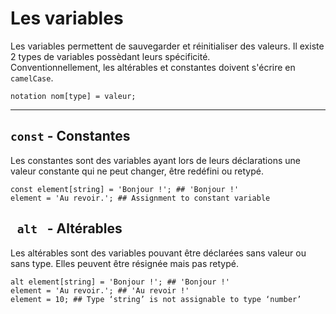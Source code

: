 # Les variables
Les variables permettent de sauvegarder et réinitialiser des valeurs. Il existe 2 types de variables possèdant leurs spécificité. <br>
Conventionnellement, les altérables et constantes doivent s'écrire en `camelCase`.
```fox
notation nom[type] = valeur;
```
---

## `const` - Constantes
Les constantes sont des variables ayant lors de leurs déclarations une valeur constante qui ne peut changer, être redéfini ou retypé.
<pre data-lang="fox"><code><span class="hljs-keyword">const</span> <span class="hljs-var_">element</span>[<span class="hljs-type">string</span>] = <span class="hljs-string">'Bonjour !'</span>; <span class="hljs-comment">## 'Bonjour !'</span>
<span class="hljs-var_">element</span> = <span class="hljs-string">'Au revoir.'</span>; <span class="hljs-error">## Assignment to constant variable</span></code></pre>

## ` alt ` - Altérables
Les altérables sont des variables pouvant être déclarées sans valeur ou sans type. Elles peuvent être résignée mais pas retypé.
<pre data-lang="fox"><code><span class="hljs-keyword">alt</span> <span class="hljs-var_">element</span>[<span class="hljs-type">string</span>] = <span class="hljs-string">'Bonjour !'</span>; <span class="hljs-comment">## 'Bonjour !'</span>
<span class="hljs-var_">element</span> = <span class="hljs-string">'Au revoir.'</span>; <span class="hljs-comment">## 'Au revoir !'</span>
<span class="hljs-var_">element</span> = <span class="hljs-number">10</span>; <span class="hljs-error">## Type ‘string’ is not assignable to type ‘number’</span></code></pre>